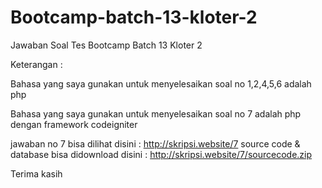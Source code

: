 # Bootcamp-batch-13-kloter-2

Jawaban Soal Tes Bootcamp Batch 13 Kloter 2

Keterangan :

Bahasa yang saya gunakan untuk menyelesaikan soal no 1,2,4,5,6 adalah php

Bahasa yang saya gunakan untuk menyelesaikan soal no 7 adalah php dengan framework codeigniter

jawaban no 7 bisa dilihat disini : http://skripsi.website/7 
source code & database bisa didownload disini : http://skripsi.website/7/sourcecode.zip

Terima kasih
